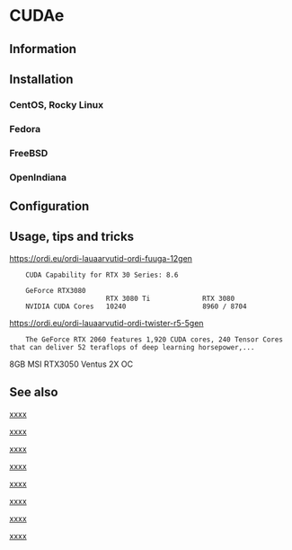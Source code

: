 # CUDAe

## Information

## Installation

### CentOS, Rocky Linux

### Fedora

### FreeBSD

### OpenIndiana

## Configuration

## Usage, tips and tricks

https://ordi.eu/ordi-lauaarvutid-ordi-fuuga-12gen

```
    CUDA Capability for RTX 30 Series: 8.6

    GeForce RTX3080
                        RTX 3080 Ti             RTX 3080
    NVIDIA CUDA Cores   10240                   8960 / 8704
```

https://ordi.eu/ordi-lauaarvutid-ordi-twister-r5-5gen

```
    The GeForce RTX 2060 features 1,920 CUDA cores, 240 Tensor Cores that can deliver 52 teraflops of deep learning horsepower,...
```

8GB MSI RTX3050 Ventus 2X OC

## See also

[xxxx](https://et.wikipedia.org/wiki/CUDA)

[xxxx](https://en.wikipedia.org/wiki/CUDA)

[xxxx](https://www.nvidia.com/en-eu/geforce/graphics-cards/compare/?section=compare-16)

[xxxx](https://www.msi.com/Graphics-Card/GeForce-RTX-3050-VENTUS-2X-8G-OC)

[xxxx](http://yyyyy)

[xxxx](http://yyyyy)

[xxxx](http://yyyyy)

[xxxx](http://yyyyy)
